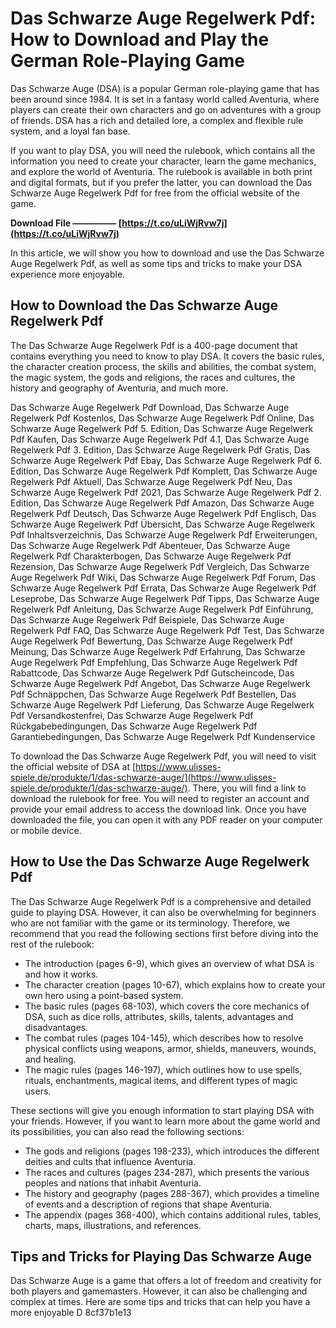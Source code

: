 # Das Schwarze Auge Regelwerk Pdf: How to Download and Play the German Role-Playing Game
 
Das Schwarze Auge (DSA) is a popular German role-playing game that has been around since 1984. It is set in a fantasy world called Aventuria, where players can create their own characters and go on adventures with a group of friends. DSA has a rich and detailed lore, a complex and flexible rule system, and a loyal fan base.
 
If you want to play DSA, you will need the rulebook, which contains all the information you need to create your character, learn the game mechanics, and explore the world of Aventuria. The rulebook is available in both print and digital formats, but if you prefer the latter, you can download the Das Schwarze Auge Regelwerk Pdf for free from the official website of the game.
 
**Download File ————— [https://t.co/uLiWjRvw7j](https://t.co/uLiWjRvw7j)**


 
In this article, we will show you how to download and use the Das Schwarze Auge Regelwerk Pdf, as well as some tips and tricks to make your DSA experience more enjoyable.
 
## How to Download the Das Schwarze Auge Regelwerk Pdf
 
The Das Schwarze Auge Regelwerk Pdf is a 400-page document that contains everything you need to know to play DSA. It covers the basic rules, the character creation process, the skills and abilities, the combat system, the magic system, the gods and religions, the races and cultures, the history and geography of Aventuria, and much more.
 
Das Schwarze Auge Regelwerk Pdf Download,  Das Schwarze Auge Regelwerk Pdf Kostenlos,  Das Schwarze Auge Regelwerk Pdf Online,  Das Schwarze Auge Regelwerk Pdf 5. Edition,  Das Schwarze Auge Regelwerk Pdf Kaufen,  Das Schwarze Auge Regelwerk Pdf 4.1,  Das Schwarze Auge Regelwerk Pdf 3. Edition,  Das Schwarze Auge Regelwerk Pdf Gratis,  Das Schwarze Auge Regelwerk Pdf Ebay,  Das Schwarze Auge Regelwerk Pdf 6. Edition,  Das Schwarze Auge Regelwerk Pdf Komplett,  Das Schwarze Auge Regelwerk Pdf Aktuell,  Das Schwarze Auge Regelwerk Pdf Neu,  Das Schwarze Auge Regelwerk Pdf 2021,  Das Schwarze Auge Regelwerk Pdf 2. Edition,  Das Schwarze Auge Regelwerk Pdf Amazon,  Das Schwarze Auge Regelwerk Pdf Deutsch,  Das Schwarze Auge Regelwerk Pdf Englisch,  Das Schwarze Auge Regelwerk Pdf Übersicht,  Das Schwarze Auge Regelwerk Pdf Inhaltsverzeichnis,  Das Schwarze Auge Regelwerk Pdf Erweiterungen,  Das Schwarze Auge Regelwerk Pdf Abenteuer,  Das Schwarze Auge Regelwerk Pdf Charakterbogen,  Das Schwarze Auge Regelwerk Pdf Rezension,  Das Schwarze Auge Regelwerk Pdf Vergleich,  Das Schwarze Auge Regelwerk Pdf Wiki,  Das Schwarze Auge Regelwerk Pdf Forum,  Das Schwarze Auge Regelwerk Pdf Errata,  Das Schwarze Auge Regelwerk Pdf Leseprobe,  Das Schwarze Auge Regelwerk Pdf Tipps,  Das Schwarze Auge Regelwerk Pdf Anleitung,  Das Schwarze Auge Regelwerk Pdf Einführung,  Das Schwarze Auge Regelwerk Pdf Beispiele,  Das Schwarze Auge Regelwerk Pdf FAQ,  Das Schwarze Auge Regelwerk Pdf Test,  Das Schwarze Auge Regelwerk Pdf Bewertung,  Das Schwarze Auge Regelwerk Pdf Meinung,  Das Schwarze Auge Regelwerk Pdf Erfahrung,  Das Schwarze Auge Regelwerk Pdf Empfehlung,  Das Schwarze Auge Regelwerk Pdf Rabattcode,  Das Schwarze Auge Regelwerk Pdf Gutscheincode,  Das Schwarze Auge Regelwerk Pdf Angebot,  Das Schwarze Auge Regelwerk Pdf Schnäppchen,  Das Schwarze Auge Regelwerk Pdf Bestellen,  Das Schwarze Auge Regelwerk Pdf Lieferung,  Das Schwarze Auge Regelwerk Pdf Versandkostenfrei,  Das Schwarze Auge Regelwerk Pdf Rückgabebedingungen,  Das Schwarze Auge Regelwerk Pdf Garantiebedingungen,  Das Schwarze Auge Regelwerk Pdf Kundenservice
 
To download the Das Schwarze Auge Regelwerk Pdf, you will need to visit the official website of DSA at [https://www.ulisses-spiele.de/produkte/1/das-schwarze-auge/](https://www.ulisses-spiele.de/produkte/1/das-schwarze-auge/). There, you will find a link to download the rulebook for free. You will need to register an account and provide your email address to access the download link. Once you have downloaded the file, you can open it with any PDF reader on your computer or mobile device.
 
## How to Use the Das Schwarze Auge Regelwerk Pdf
 
The Das Schwarze Auge Regelwerk Pdf is a comprehensive and detailed guide to playing DSA. However, it can also be overwhelming for beginners who are not familiar with the game or its terminology. Therefore, we recommend that you read the following sections first before diving into the rest of the rulebook:
 
- The introduction (pages 6-9), which gives an overview of what DSA is and how it works.
- The character creation (pages 10-67), which explains how to create your own hero using a point-based system.
- The basic rules (pages 68-103), which covers the core mechanics of DSA, such as dice rolls, attributes, skills, talents, advantages and disadvantages.
- The combat rules (pages 104-145), which describes how to resolve physical conflicts using weapons, armor, shields, maneuvers, wounds, and healing.
- The magic rules (pages 146-197), which outlines how to use spells, rituals, enchantments, magical items, and different types of magic users.

These sections will give you enough information to start playing DSA with your friends. However, if you want to learn more about the game world and its possibilities, you can also read the following sections:

- The gods and religions (pages 198-233), which introduces the different deities and cults that influence Aventuria.
- The races and cultures (pages 234-287), which presents the various peoples and nations that inhabit Aventuria.
- The history and geography (pages 288-367), which provides a timeline of events and a description of regions that shape Aventuria.
- The appendix (pages 368-400), which contains additional rules, tables, charts, maps, illustrations, and references.

## Tips and Tricks for Playing Das Schwarze Auge
 
Das Schwarze Auge is a game that offers a lot of freedom and creativity for both players and gamemasters. However, it can also be challenging and complex at times. Here are some tips and tricks that can help you have a more enjoyable D
 8cf37b1e13
 
